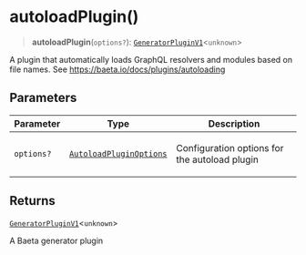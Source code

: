 # autoloadPlugin()

> **autoloadPlugin**(`options?`): [`GeneratorPluginV1`](../../generator/interfaces/GeneratorPluginV1.md)\<`unknown`\>

A plugin that automatically loads GraphQL resolvers and modules based on file names.
See https://baeta.io/docs/plugins/autoloading

## Parameters

<table>
<thead>
<tr>
<th>Parameter</th>
<th>Type</th>
<th>Description</th>
</tr>
</thead>
<tbody>
<tr>
<td>

`options?`

</td>
<td>

[`AutoloadPluginOptions`](../interfaces/AutoloadPluginOptions.md)

</td>
<td>

Configuration options for the autoload plugin

</td>
</tr>
</tbody>
</table>

## Returns

[`GeneratorPluginV1`](../../generator/interfaces/GeneratorPluginV1.md)\<`unknown`\>

A Baeta generator plugin
